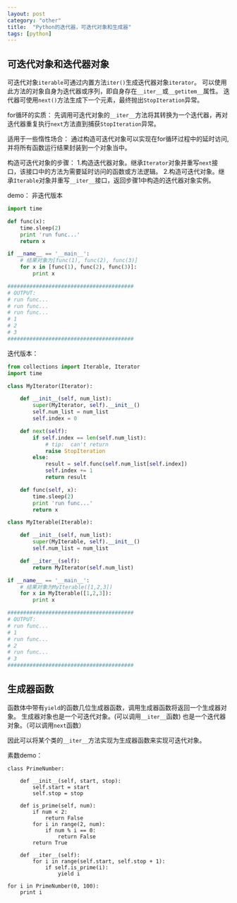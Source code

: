 ```yaml
---
layout: post
category: "other"
title:  "Python的迭代器，可迭代对象和生成器"
tags: [python]
---
```


## 可迭代对象和迭代器对象
可迭代对象`iterable`可通过内置方法`iter()`生成迭代器对象`iterator`。
可以使用此方法的对象自身为迭代器或序列，即自身存在`__iter__`或`__getitem__`属性。
迭代器可使用`next()`方法生成下一个元素，最终抛出`StopIteration`异常。

for循环的实质：
先调用可迭代对象的`__iter__`方法将其转换为一个迭代器，再对迭代器重复执行`next`方法直到捕获`StopIteration`异常。

适用于一些惰性场合：
通过构造可迭代对象可以实现在for循环过程中的延时访问, 并将所有函数运行结果封装到一个对象当中。

构造可迭代对象的步骤：
1.构造迭代器对象。继承`Iterator`对象并重写`next`接口，该接口中的方法为需要延时访问的函数或方法逻辑。
2.构造可迭代对象。继承`Iterable`对象并重写`__iter__`接口，返回步骤1中构造的迭代器对象实例。

demo：
非迭代版本

```python
import time

def func(x):
	time.sleep(2)
	print 'run func...'
	return x

if __name__ == '__main__':
    # 结果对象为[func(1), func(2), func(3)]
	for x in [func(1), func(2), func(3)]:
		print x

########################################
# OUTPUT:
# run func...
# run func...
# run func...
# 1
# 2
# 3
########################################
```

迭代版本：

```python
from collections import Iterable, Iterator
import time

class MyIterator(Iterator):

	def __init__(self, num_list):
		super(MyIterator, self).__init__()
		self.num_list = num_list
		self.index = 0

	def next(self):
		if self.index == len(self.num_list):
			# tip:	can't return
			raise StopIteration
		else:
			result = self.func(self.num_list[self.index])
			self.index += 1
			return result

	def func(self, x):
		time.sleep(2)
		print 'run func...'
		return x

class MyIterable(Iterable):

	def __init__(self, num_list):
		super(MyIterable, self).__init__()
		self.num_list = num_list

	def __iter__(self):
		return MyIterator(self.num_list)

if __name__ == '__main__':
    # 结果对象为MyIterable([1,2,3])
	for x in MyIterable([1,2,3]):
		print x

########################################
# OUTPUT:
# run func...
# 1
# run func...
# 2
# run func...
# 3
########################################
```

## 生成器函数
函数体中带有`yield`的函数几位生成器函数，调用生成器函数将返回一个生成器对象。
生成器对象也是一个可迭代对象。(可以调用`__iter__`函数)
也是一个迭代器对象。（可以调用`next`函数）

因此可以将某个类的`__iter__`方法实现为生成器函数来实现可迭代对象。

素数demo：
```
class PrimeNumber:

	def __init__(self, start, stop):
		self.start = start
		self.stop = stop

	def is_prime(self, num):
		if num < 2:
			return False
		for i in range(2, num):
			if num % i == 0:
				return False
		return True

	def __iter__(self):
		for i in range(self.start, self.stop + 1):
			if self.is_prime(i):
				yield i

for i in PrimeNumber(0, 100):
	print i 

```
